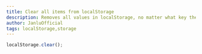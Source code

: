```yaml
---
title: Clear all items from localStorage
description: Removes all values in localStorage, no matter what key they're under.
author: JanluOfficial
tags: localStorage,storage
---
```


```js
localStorage.clear();
```
